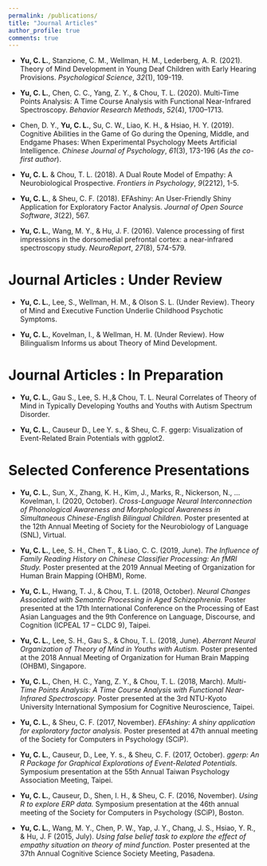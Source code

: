 ```yaml
---
permalink: /publications/
title: "Journal Articles"
author_profile: true
comments: true
---
```

- **Yu, C. L.**, Stanzione, C. M., Wellman, H. M., Lederberg, A. R. (2021). Theory of Mind Development in Young Deaf Children with Early Hearing Provisions. *Psychological Science*, *32*(1), 109-119.

- **Yu, C. L.**, Chen, C. C., Yang, Z. Y., & Chou, T. L. (2020). Multi-Time Points Analysis: A Time Course Analysis with Functional Near-Infrared Spectroscopy. *Behavior Research Methods*, *52*(4), 1700–1713.

- Chen, D. Y., **Yu, C. L.**, Su, C. W., Liao, K. H., & Hsiao, H. Y. (2019). Cognitive Abilities in the Game of Go during the Opening, Middle, and Endgame Phases: When Experimental Psychology Meets Artificial Intelligence. *Chinese Journal of Psychology*, *61*(3), 173-196 (*As the co-first author*).

- **Yu, C. L.** & Chou, T. L. (2018). A Dual Route Model of Empathy: A Neurobiological Prospective. *Frontiers in Psychology*, *9*(2212), 1-5.

- **Yu, C. L.**, & Sheu, C. F. (2018). EFAshiny: An User-Friendly Shiny Application for Exploratory Factor Analysis. *Journal of Open Source Software*, *3*(22), 567.
- **Yu, C. L.**, Wang, M. Y., & Hu, J. F. (2016). Valence processing of first impressions in the dorsomedial prefrontal cortex: a near-infrared spectroscopy study. *NeuroReport*, *27*(8), 574-579.

Journal Articles : Under Review
=====

- **Yu, C. L.**, Lee, S., Wellman, H. M., & Olson S. L. (Under Review). Theory of Mind and Executive Function Underlie Childhood Psychotic Symptoms.

- **Yu, C. L.**, Kovelman, I., & Wellman, H. M. (Under Review). How Bilingualism Informs us about Theory of Mind Development.


Journal Articles : In Preparation
=====

- **Yu, C. L.**, Gau S., Lee, S. H.,& Chou, T. L. Neural Correlates of Theory of Mind in Typically Developing Youths and Youths with Autism Spectrum Disorder.

- **Yu, C. L.**, Causeur D., Lee Y. s., & Sheu, C. F. ggerp: Visualization of Event-Related Brain Potentials with ggplot2.


Selected Conference Presentations
=====
- **Yu, C. L.**, Sun, X., Zhang, K. H., Kim, J., Marks, R., Nickerson, N., … Kovelman, I. (2020, October). *Cross-Language Neural Interconnection of Phonological Awareness and Morphological Awareness in Simultaneous Chinese-English Bilingual Children.* Poster presented at the 12th Annual Meeting of Society for the Neurobiology of Language (SNL), Virtual.

- **Yu, C. L.**, Lee, S. H., Chen T., & Liao, C. C. (2019, June). *The Influence of Family Reading History on Chinese Classifier Processing: An fMRI Study.* Poster presented at the 2019 Annual Meeting of Organization for Human Brain Mapping (OHBM), Rome.

- **Yu, C. L.**, Hwang, T. J., & Chou, T. L. (2018, October). *Neural Changes Associated with Semantic Processing in Aged Schizophrenia.* Poster presented at the 17th International Conference on the Processing of East Asian Languages and the 9th Conference on Language, Discourse, and Cognition (ICPEAL 17 – CLDC 9), Taipei.

- **Yu, C. L.**, Lee, S. H., Gau S., & Chou, T. L. (2018, June). *Aberrant Neural Organization of Theory of Mind in Youths with Autism.* Poster presented at the 2018 Annual Meeting of Organization for Human Brain Mapping (OHBM), Singapore.

- **Yu, C. L.**, Chen, H. C., Yang, Z. Y., & Chou, T. L. (2018, March). *Multi-Time Points Analysis: A Time Course Analysis with Functional Near-Infrared Spectroscopy.* Poster presented at the 3rd NTU-Kyoto University International Symposium for Cognitive Neuroscience, Taipei.

- **Yu, C. L.**, & Sheu, C. F. (2017, November). *EFAshiny: A shiny application for exploratory factor analysis.* Poster presented at 47th annual meeting of the Society for Computers in Psychology (SCiP).

- **Yu, C. L.**, Causeur, D., Lee, Y. s., & Sheu, C. F. (2017, October). *ggerp: An R Package for Graphical Explorations of Event-Related Potentials.* Symposium presentation at the 55th Annual Taiwan Psychology Association Meeting, Taipei.

- **Yu, C. L.**, Causeur, D., Shen, I. H., & Sheu, C. F. (2016, November). *Using R to explore ERP data.* Symposium presentation at the 46th annual meeting of the Society for Computers in Psychology (SCiP), Boston.

- **Yu, C. L.**, Wang, M. Y., Chen, P. W., Yap, J. Y., Chang, J. S., Hsiao, Y. R., & Hu, J. F (2015, July). *Using false belief task to explore the effect of empathy situation on theory of mind function.* Poster presented at the 37th Annual Cognitive Science Society Meeting, Pasadena.
